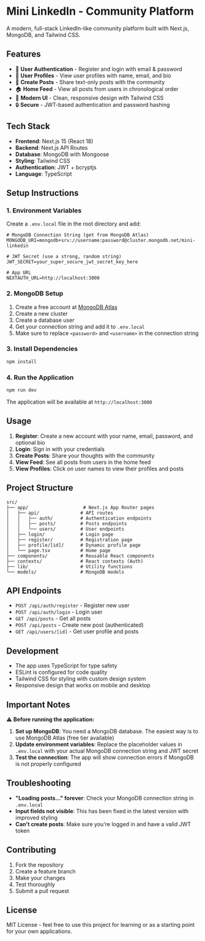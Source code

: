 # Mini LinkedIn - Community Platform

A modern, full-stack LinkedIn-like community platform built with Next.js, MongoDB, and Tailwind CSS.

## Features

- 🔐 **User Authentication** - Register and login with email & password
- 👤 **User Profiles** - View user profiles with name, email, and bio
- 📝 **Create Posts** - Share text-only posts with the community
- 🏠 **Home Feed** - View all posts from users in chronological order
- 🎨 **Modern UI** - Clean, responsive design with Tailwind CSS
- 🔒 **Secure** - JWT-based authentication and password hashing

## Tech Stack

- **Frontend**: Next.js 15 (React 18)
- **Backend**: Next.js API Routes
- **Database**: MongoDB with Mongoose
- **Styling**: Tailwind CSS
- **Authentication**: JWT + bcryptjs
- **Language**: TypeScript

## Setup Instructions

### 1. Environment Variables

Create a `.env.local` file in the root directory and add:

```env
# MongoDB Connection String (get from MongoDB Atlas)
MONGODB_URI=mongodb+srv://username:password@cluster.mongodb.net/mini-linkedin

# JWT Secret (use a strong, random string)
JWT_SECRET=your_super_secure_jwt_secret_key_here

# App URL
NEXTAUTH_URL=http://localhost:3000
```

### 2. MongoDB Setup

1. Create a free account at [MongoDB Atlas](https://www.mongodb.com/cloud/atlas)
2. Create a new cluster
3. Create a database user
4. Get your connection string and add it to `.env.local`
5. Make sure to replace `<password>` and `<username>` in the connection string

### 3. Install Dependencies

```bash
npm install
```

### 4. Run the Application

```bash
npm run dev
```

The application will be available at `http://localhost:3000`

## Usage

1. **Register**: Create a new account with your name, email, password, and optional bio
2. **Login**: Sign in with your credentials
3. **Create Posts**: Share your thoughts with the community
4. **View Feed**: See all posts from users in the home feed
5. **View Profiles**: Click on user names to view their profiles and posts

## Project Structure

```
src/
├── app/                    # Next.js App Router pages
│   ├── api/               # API routes
│   │   ├── auth/          # Authentication endpoints
│   │   ├── posts/         # Posts endpoints
│   │   └── users/         # User endpoints
│   ├── login/             # Login page
│   ├── register/          # Registration page
│   ├── profile/[id]/      # Dynamic profile page
│   └── page.tsx           # Home page
├── components/            # Reusable React components
├── contexts/              # React contexts (Auth)
├── lib/                   # Utility functions
└── models/                # MongoDB models
```

## API Endpoints

- `POST /api/auth/register` - Register new user
- `POST /api/auth/login` - Login user
- `GET /api/posts` - Get all posts
- `POST /api/posts` - Create new post (authenticated)
- `GET /api/users/[id]` - Get user profile and posts

## Development

- The app uses TypeScript for type safety
- ESLint is configured for code quality
- Tailwind CSS for styling with custom design system
- Responsive design that works on mobile and desktop

## Important Notes

⚠️ **Before running the application:**

1. **Set up MongoDB**: You need a MongoDB database. The easiest way is to use MongoDB Atlas (free tier available)
2. **Update environment variables**: Replace the placeholder values in `.env.local` with your actual MongoDB connection string and JWT secret
3. **Test the connection**: The app will show connection errors if MongoDB is not properly configured

## Troubleshooting

- **"Loading posts..." forever**: Check your MongoDB connection string in `.env.local`
- **Input fields not visible**: This has been fixed in the latest version with improved styling
- **Can't create posts**: Make sure you're logged in and have a valid JWT token

## Contributing

1. Fork the repository
2. Create a feature branch
3. Make your changes
4. Test thoroughly
5. Submit a pull request

## License

MIT License - feel free to use this project for learning or as a starting point for your own applications.
